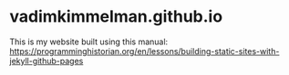 # vadimkimmelman.github.io

This is my website built using this manual: <https://programminghistorian.org/en/lessons/building-static-sites-with-jekyll-github-pages>
